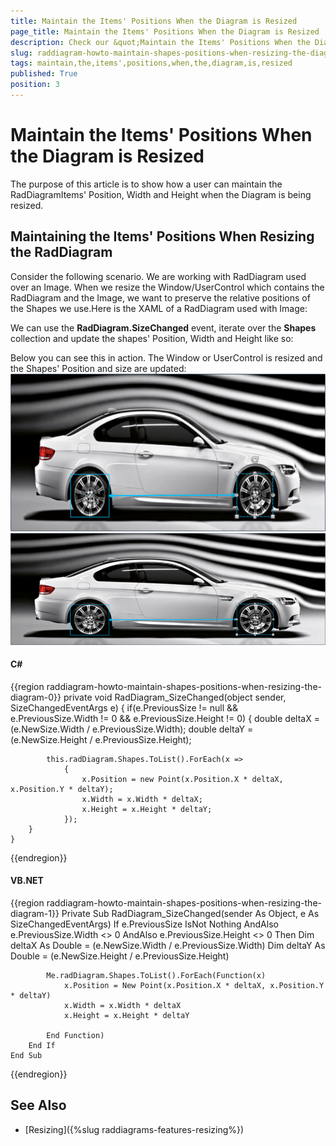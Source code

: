 ```yaml
---
title: Maintain the Items' Positions When the Diagram is Resized
page_title: Maintain the Items' Positions When the Diagram is Resized
description: Check our &quot;Maintain the Items' Positions When the Diagram is Resized&quot; documentation article for the RadDiagram {{ site.framework_name }} control.
slug: raddiagram-howto-maintain-shapes-positions-when-resizing-the-diagram
tags: maintain,the,items',positions,when,the,diagram,is,resized
published: True
position: 3
---
```


# Maintain the Items' Positions When the Diagram is Resized

The purpose of this article is to show how a user can maintain the RadDiagramItems' Position, Width and Height when the Diagram is being resized.            

## Maintaining the Items' Positions When Resizing the RadDiagram

Consider the following scenario. We are working with RadDiagram used over an Image. When we resize the Window/UserControl which contains the RadDiagram and the Image, we want to preserve the relative positions of the Shapes we use.Here is the XAML of a RadDiagram used with Image:

We can use the __RadDiagram.SizeChanged__ event, iterate over the __Shapes__ collection and update the shapes' Position, Width and Height like so:

Below you can see this in action. The Window or UserControl is resized and the Shapes' Position and size are updated:
![raddiagrams howto preserverpositions 1](images/raddiagrams_howto_preserverpositions1.png)
![raddiagrams howto preserverpositions 2](images/raddiagrams_howto_preserverpositions2.png)

#### __C#__
{{region raddiagram-howto-maintain-shapes-positions-when-resizing-the-diagram-0}}
    private void RadDiagram_SizeChanged(object sender, SizeChangedEventArgs e) 
    { 
        if(e.PreviousSize != null && e.PreviousSize.Width != 0 && e.PreviousSize.Height != 0) 
        { 
            double deltaX = (e.NewSize.Width / e.PreviousSize.Width); 
            double deltaY = (e.NewSize.Height / e.PreviousSize.Height); 

            this.radDiagram.Shapes.ToList().ForEach(x => 
                { 
                    x.Position = new Point(x.Position.X * deltaX, x.Position.Y * deltaY); 
                    x.Width = x.Width * deltaX; 
                    x.Height = x.Height * deltaY; 
                }); 
        } 
    }   
{{endregion}}
    
#### __VB.NET__
{{region raddiagram-howto-maintain-shapes-positions-when-resizing-the-diagram-1}}
    Private Sub RadDiagram_SizeChanged(sender As Object, e As SizeChangedEventArgs)
        If e.PreviousSize IsNot Nothing AndAlso e.PreviousSize.Width <> 0 AndAlso e.PreviousSize.Height <> 0 Then
            Dim deltaX As Double = (e.NewSize.Width / e.PreviousSize.Width)
            Dim deltaY As Double = (e.NewSize.Height / e.PreviousSize.Height)

            Me.radDiagram.Shapes.ToList().ForEach(Function(x) 
				x.Position = New Point(x.Position.X * deltaX, x.Position.Y * deltaY)
				x.Width = x.Width * deltaX
				x.Height = x.Height * deltaY

			End Function)
        End If
    End Sub
{{endregion}}

## See Also
 * [Resizing]({%slug raddiagrams-features-resizing%})